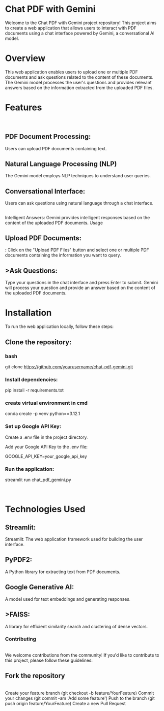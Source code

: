 <h1>Chat PDF with Gemini </h1>  

Welcome to the Chat PDF with Gemini project repository! This project aims to create a web application that allows users to interact with PDF documents using a chat interface powered by Gemini, a conversational AI model. 
<br>

<h1>Overview </h1>
This web application enables users to upload one or multiple PDF documents and ask questions related to the content of these documents. The Gemini model processes the user's questions and provides relevant answers based on the information extracted from the uploaded PDF files. 

<br>

<h1>Features</h1> 
<br>
<h2>PDF Document Processing:</h2> Users can upload PDF documents containing text.
<h2> Natural Language Processing (NLP)</h2> The Gemini model employs NLP techniques to understand user queries.
<h2>Conversational Interface:</h2> Users can ask questions using natural language through a chat interface.
<h2></h2>Intelligent Answers:</h2> Gemini provides intelligent responses based on the content of the uploaded PDF documents.
Usage
<h2>Upload PDF Documents:</h2>: Click on the "Upload PDF Files" button and select one or multiple PDF documents containing the information you want to query.
<h2>>Ask Questions:</h2> Type your questions in the chat interface and press Enter to submit. Gemini will process your question and provide an answer based on the content of the uploaded PDF documents. 
<br> 

<h1>Installation</h1>
To run the web application locally, follow these steps:

<h2>Clone the repository:</h2>

<h3>bash</h3>

git clone https://github.com/yourusername/chat-pdf-gemini.git 

<h3>Install dependencies:</h3>

pip install -r requirements.txt 

<h3> create virtual environment in cmd</h3>  

 conda create -p venv python==3.12.1


<h3>Set up Google API Key:</h3>

Create a .env file in the project directory.

Add your Google API Key to the .env file:

GOOGLE_API_KEY=your_google_api_key 

<h3>Run the application:</h3>

streamlit run chat_pdf_gemini.py 

<br> 

<h1>Technologies Used</h1> 

<h2>Streamlit:</h2>Streamlit: The web application framework used for building the user interface.
<h2>PyPDF2:</h2> A Python library for extracting text from PDF documents.
<h2>Google Generative AI: </h2> A model used for text embeddings and generating responses.
<h2>>FAISS:</h2> A library for efficient similarity search and clustering of dense vectors. 

<h3>Contributing</h3>
<br>
We welcome contributions from the community! If you'd like to contribute to this project, please follow these guidelines:

<h2>Fork the repository</h2> 
<br> 
Create your feature branch (git checkout -b feature/YourFeature)
Commit your changes (git commit -am 'Add some feature')
Push to the branch (git push origin feature/YourFeature)
Create a new Pull Request
